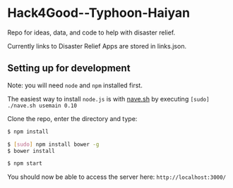 Hack4Good--Typhoon-Haiyan
=========================

Repo for ideas, data, and code to help with disaster relief.

Currently links to Disaster Relief Apps are stored in links.json.

## Setting up for development

Note: you will need `node` and `npm` installed first.

The easiest way to install `node.js` is with [nave.sh](https://github.com/isaacs/nave) by executing `[sudo] ./nave.sh usemain 0.10`

Clone the repo, enter the directory and type:

```bash
$ npm install

$ [sudo] npm install bower -g
$ bower install

$ npm start
```

You should now be able to access the server here: `http://localhost:3000/`